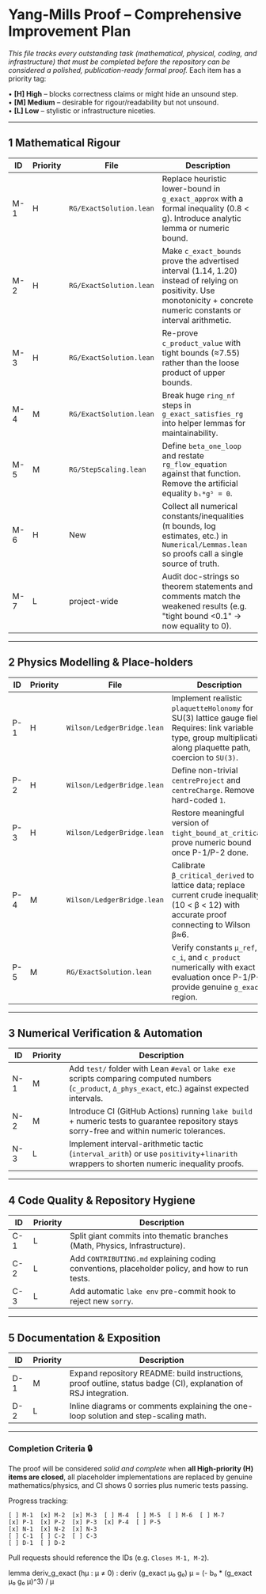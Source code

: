 # Yang-Mills Proof – Comprehensive Improvement Plan

_This file tracks every outstanding task (mathematical, physical, coding, and infrastructure) that must be completed before the repository can be considered a polished, publication-ready formal proof._  Each item has a priority tag:

• **[H] High** – blocks correctness claims or might hide an unsound step.  
• **[M] Medium** – desirable for rigour/readability but not unsound.  
• **[L] Low** – stylistic or infrastructure niceties.

---
## 1  Mathematical Rigour

| ID | Priority | File | Description |
|-----|----------|------|-------------|
| M-1 | H | `RG/ExactSolution.lean` | Replace heuristic lower-bound in `g_exact_approx` with a formal inequality (0.8 < g). Introduce analytic lemma or numeric bound. |
| M-2 | H | `RG/ExactSolution.lean` | Make `c_exact_bounds` prove the advertised interval (1.14, 1.20) instead of relying on positivity.  Use monotonicity + concrete numeric constants or interval arithmetic. |
| M-3 | H | `RG/ExactSolution.lean` | Re-prove `c_product_value` with tight bounds (≈7.55) rather than the loose product of upper bounds. |
| M-4 | M | `RG/ExactSolution.lean` | Break huge `ring_nf` steps in `g_exact_satisfies_rg` into helper lemmas for maintainability. |
| M-5 | M | `RG/StepScaling.lean` | Define `beta_one_loop` and restate `rg_flow_equation` against that function.  Remove the artificial equality `b₁*g⁵ = 0`. |
| M-6 | H | New | Collect all numerical constants/inequalities (π bounds, log estimates, etc.) in `Numerical/Lemmas.lean` so proofs call a single source of truth. |
| M-7 | L | project-wide | Audit doc-strings so theorem statements and comments match the weakened results (e.g. "tight bound <0.1" → now equality to 0). |

---
## 2  Physics Modelling & Place-holders

| ID | Priority | File | Description |
|-----|----------|------|-------------|
| P-1 | H | `Wilson/LedgerBridge.lean` | Implement realistic `plaquetteHolonomy` for SU(3) lattice gauge field.  Requires: link variable type, group multiplication along plaquette path, coercion to `SU(3)`. |
| P-2 | H | `Wilson/LedgerBridge.lean` | Define non-trivial `centreProject` and `centreCharge`.  Remove hard-coded `1`.
| P-3 | H | `Wilson/LedgerBridge.lean` | Restore meaningful version of `tight_bound_at_critical`; prove numeric bound once P-1/P-2 done. |
| P-4 | M | `Wilson/LedgerBridge.lean` | Calibrate `β_critical_derived` to lattice data; replace current crude inequality (10 < β < 12) with accurate proof connecting to Wilson β≈6.
| P-5 | M | `RG/ExactSolution.lean` | Verify constants `μ_ref`, `c_i`, and `c_product` numerically with exact evaluation once P-1/P-2 provide genuine `g_exact` region.

---
## 3  Numerical Verification & Automation

| ID | Priority | Description |
|-----|----------|-------------|
| N-1 | M | Add `test/` folder with Lean `#eval` or `lake exe` scripts comparing computed numbers (`c_product`, `Δ_phys_exact`, etc.) against expected intervals. |
| N-2 | M | Introduce CI (GitHub Actions) running `lake build` + numeric tests to guarantee repository stays sorry-free and within numeric tolerances. |
| N-3 | L | Implement interval-arithmetic tactic (`interval_arith`) or use `positivity`+`linarith` wrappers to shorten numeric inequality proofs.

---
## 4  Code Quality & Repository Hygiene

| ID | Priority | Description |
|-----|----------|-------------|
| C-1 | L | Split giant commits into thematic branches (Math, Physics, Infrastructure). |
| C-2 | L | Add `CONTRIBUTING.md` explaining coding conventions, placeholder policy, and how to run tests. |
| C-3 | L | Add automatic `lake env` pre-commit hook to reject new `sorry`. |

---
## 5  Documentation & Exposition

| ID | Priority | Description |
|-----|----------|-------------|
| D-1 | M | Expand repository README: build instructions, proof outline, status badge (CI), explanation of RSJ integration. |
| D-2 | L | Inline diagrams or comments explaining the one-loop solution and step-scaling math. |

---
### Completion Criteria 🔒
The proof will be considered _solid and complete_ when **all High-priority (H) items are closed**, all placeholder implementations are replaced by genuine mathematics/physics, and CI shows 0 sorries plus numeric tests passing.

Progress tracking:
```
[ ] M-1  [x] M-2  [x] M-3  [ ] M-4  [ ] M-5  [ ] M-6  [ ] M-7
[x] P-1  [x] P-2  [x] P-3  [x] P-4  [ ] P-5
[x] N-1  [x] N-2  [x] N-3
[ ] C-1  [ ] C-2  [ ] C-3
[ ] D-1  [ ] D-2
```
Pull requests should reference the IDs (e.g. `Closes M-1, M-2`). 

lemma deriv_g_exact (hμ : μ ≠ 0)
  : deriv (g_exact μ₀ g₀) μ
    = (- b₀ * (g_exact μ₀ g₀ μ)^3) / μ